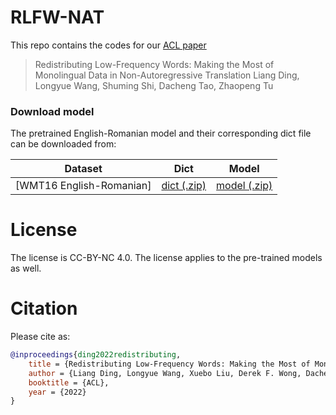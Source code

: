 # RLFW-NAT

This repo contains the codes for our [ACL paper](https://aclanthology.org/2022.acl-long.172.pdf)

> Redistributing Low-Frequency Words: Making the Most of Monolingual Data in Non-Autoregressive Translation
> Liang Ding, Longyue Wang, Shuming Shi, Dacheng Tao, Zhaopeng Tu


### Download model 
The pretrained English-Romanian model and their corresponding dict file can be downloaded from:  

Dataset | Dict | Model
---|---|---  
[WMT16 English-Romanian] | [dict (.zip)](https://drive.google.com/uc?id=1o1h5ZsTJOn4Tyb9l3aigqY7bsVXLtwC5) | [model (.zip)](https://drive.google.com/uc?id=1u-dFW6aQXHPs67gaD1GAtiIlo41aK3Py)  

# License
The license is CC-BY-NC 4.0.
The license applies to the pre-trained models as well.

# Citation

Please cite as:

```bibtex
@inproceedings{ding2022redistributing,
    title = {Redistributing Low-Frequency Words: Making the Most of Monolingual Data in Non-Autoregressive Translation},
    author = {Liang Ding, Longyue Wang, Xuebo Liu, Derek F. Wong, Dacheng Tao and Zhaopeng Tu}
    booktitle = {ACL},
    year = {2022}
}
```
